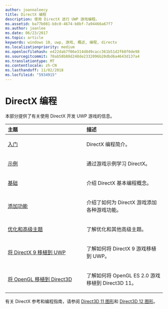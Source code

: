 ```yaml
---
author: joannaleecy
title: DirectX 编程
description: 使用 DirectX 进行 UWP 游戏编程。
ms.assetid: ba77b081-b8c0-4674-b8bf-7a94466a67f7
ms.author: joanlee
ms.date: 06/23/2017
ms.topic: article
keywords: windows 10, uwp, 游戏, 概述, 编程, directx
ms.localizationpriority: medium
ms.openlocfilehash: e422dab7f06e314d849cacc361b51d2f68f0de98
ms.sourcegitcommit: 70ab58b88d248de2332096b20dbd6a4643d137a4
ms.translationtype: MT
ms.contentlocale: zh-CN
ms.lasthandoff: 11/02/2018
ms.locfileid: "5934915"
---
```

# <a name="directx-programming"></a>DirectX 编程

本部分提供了有关使用 DirectX 开发 UWP 游戏的信息。

<table>
<colgroup>
<col width="50%" />
<col width="50%" />
</colgroup>
<thead>
<tr class="header">
<th align="left">主题</th>
<th align="left">描述</th>
</tr>
</thead>
<tbody>
<tr class="odd">
<td align="left"><p><a href="directx-getting-started.md">入门</a></p></td>
<td align="left"><p>DirectX 编程简介。</p></td>
</tr>
<tr class="even">
<td align="left"><p><a href="directx-samples.md">示例</a></p></td>
<td align="left"><p>通过游戏示例学习 DirectX。</p></td>
</tr>
<tr class="odd">
<td align="left"><p><a href="directx-fundamentals.md">基础</a></p></td>
<td align="left"><p>介绍 DirectX 基本编程概念。</p></td>
</tr>
<tr class="even">
<td align="left"><p><a href="directx-add-features.md">添加功能</a></p></td>
<td align="left"><p>介绍了如何为 DirectX 游戏添加各种游戏功能。</p></td>
</tr>
<tr class="odd">
<td align="left"><p><a href="directx-optimization-and-advanced-topics.md">优化和高级主题</a></p></td>
<td align="left"><p>了解优化和其他高级主题。</p></td>
</tr>
<tr class="even">
<td align="left"><p><a href="porting-your-directx-9-game-to-windows-store.md">将 DirectX 9 移植到 UWP</a></p></td>
<td align="left"><p>了解如何将 DirectX 9 游戏移植到 UWP。</p></td>
</tr>
<tr class="odd">
<td align="left"><p><a href="port-from-opengl-es-2-0-to-directx-11-1.md">将 OpenGL 移植到 Direct3D</a></p></td>
<td align="left"><p>了解如何将 OpenGL ES 2.0 游戏移植到 Direct3D 11。</p></td>
</tr>
</tbody>
</table>


有关 DirectX 参考和编程指南，请参阅 [Direct3D 11 图形](https://msdn.microsoft.com/library/windows/desktop/ff476080.aspx)和 [Direct3D 12 图形](https://msdn.microsoft.com/library/windows/desktop/dn903821.aspx)。
 






